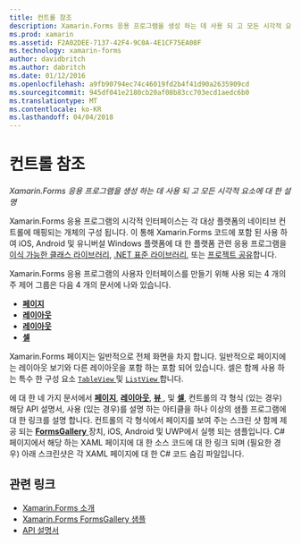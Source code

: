 ```yaml
---
title: 컨트롤 참조
description: Xamarin.Forms 응용 프로그램을 생성 하는 데 사용 되 고 모든 시각적 요소에 대 한 설명
ms.prod: xamarin
ms.assetid: F2A02DEE-7137-42F4-9C0A-4E1CF75EA08F
ms.technology: xamarin-forms
author: davidbritch
ms.author: dabritch
ms.date: 01/12/2016
ms.openlocfilehash: a9fb90794ec74c46019fd2b4f41d90a2635909cd
ms.sourcegitcommit: 945df041e2180cb20af08b83cc703ecd1aedc6b0
ms.translationtype: MT
ms.contentlocale: ko-KR
ms.lasthandoff: 04/04/2018
---
```

# <a name="controls-reference"></a>컨트롤 참조

_Xamarin.Forms 응용 프로그램을 생성 하는 데 사용 되 고 모든 시각적 요소에 대 한 설명_

Xamarin.Forms 응용 프로그램의 시각적 인터페이스는 각 대상 플랫폼의 네이티브 컨트롤에 매핑되는 개체의 구성 됩니다. 이 통해 Xamarin.Forms 코드에 포함 된 사용 하 여 iOS, Android 및 유니버설 Windows 플랫폼에 대 한 플랫폼 관련 응용 프로그램을 [이식 가능한 클래스 라이브러리](~/cross-platform/app-fundamentals/pcl.md), [.NET 표준 라이브러리](~/cross-platform/app-fundamentals/net-standard.md), 또는 [ 프로젝트 공유](~/cross-platform/app-fundamentals/shared-projects.md)합니다.

Xamarin.Forms 응용 프로그램의 사용자 인터페이스를 만들기 위해 사용 되는 4 개의 주 제어 그룹은 다음 4 개의 문서에 나와 있습니다.

- [**페이지**](pages.md)
- [**레이아웃**](layouts.md)
- [**레이아웃**](views.md)
- [**셀**](cells.md)

Xamarin.Forms 페이지는 일반적으로 전체 화면을 차지 합니다. 일반적으로 페이지에는 레이아웃 보기와 다른 레이아웃을 포함 하는 포함 되어 있습니다. 셀은 함께 사용 하는 특수 한 구성 요소 [ `TableView` ](views.md#tableView) 및 [ `ListView` ](views.md#listView)합니다.

에 대 한 네 가지 문서에서 [ **페이지**](pages.md), [ **레이아웃**](layouts.md), [ **뷰** ](views.md), 및 [ **셀**](cells.md), 컨트롤의 각 형식 (있는 경우) 해당 API 설명서, 사용 (있는 경우)를 설명 하는 아티클을 하나 이상의 샘플 프로그램에 대 한 링크를 설명 합니다. 컨트롤의 각 형식에서 페이지를 보여 주는 스크린 샷 함께 제공 되는 [ **FormsGallery** ](https://developer.xamarin.com/samples/FormsGallery/) 장치, iOS, Android 및 UWP에서 실행 되는 샘플입니다. C# 페이지에서 해당 하는 XAML 페이지에 대 한 소스 코드에 대 한 링크 되며 (필요한 경우) 아래 스크린샷은 각 XAML 페이지에 대 한 C# 코드 숨김 파일입니다.

## <a name="related-links"></a>관련 링크

- [Xamarin.Forms 소개](~/xamarin-forms/get-started/introduction-to-xamarin-forms.md)
- [Xamarin.Forms FormsGallery 샘플](https://developer.xamarin.com/samples/FormsGallery/)
- [API 설명서](https://developer.xamarin.com/api/root/Xamarin.Forms/)
